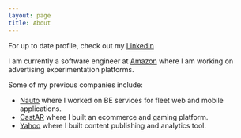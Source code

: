 ```yaml
---
layout: page
title: About
---
```


For up to date profile, check out my [LinkedIn](https://www.linkedin.com/in/jason-thai-a0249969)

I am currently a software engineer at [Amazon](https://www.amazon.com) where I am working on advertising experimentation platforms.

Some of my previous companies include:

* [Nauto](https://www.nauto.com) where I worked on BE services for fleet web and mobile applications.
* [CastAR](http://castar.com) where I built an ecommerce and gaming platform.
* [Yahoo](https://yahoo.com) where I built content publishing and analytics tool.